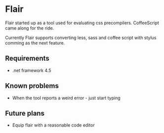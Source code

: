 # Flair #

Flair started up as a tool used for evaluating css precompilers. CoffeeScript came along for the ride.

Currently Flair supports converting less, sass and coffee script with stylus comming as the next feature.

## Requirements ##
* .net framework 4.5

## Known problems ##
* When the tool reports a weird error - just start typing

## Future plans ##
* Equip flair with a reasonable code editor